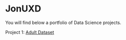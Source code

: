 # JonUXD

You will find below a portfolio of Data Science projects.

Project 1: [Adult Dataset](https://github.com/JonUXD/JonUXD/blob/master/Adult/Project%20with%20outputs.pdf)
